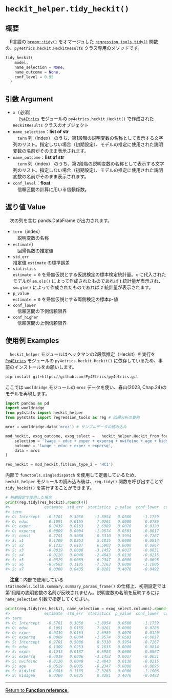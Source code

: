 # `heckit_helper.tidy_heckit()`

## 概要

　R言語の [`broom::tidy()`](https://broom.tidymodels.org/reference/tidy.lm.html) をオマージュした [`regression_tools.tidy()`](https://github.com/Hirototensho/Py4Stats/blob/main/man/tidy.md) 関数の、`py4etrics.heckit.HeckitResults` クラス専用のメソッドです。

```python
tidy_heckit(
    model, 
    name_selection = None, 
    name_outcome = None, 
    conf_level = 0.95
  )
```

## 引数 Argument

- `x`（必須）</br>
　 [`Py4Etrics`](https://github.com/Py4Etrics/py4etrics) モジュールの `py4etrics.heckit.Heckit()` で作成された `HeckitResults` クラスのオブジェクト
- `name_selection`：**list of str**</br>
　`term` 列（index） のうち、第1段階の説明変数の名称として表示する文字列のリスト。指定しない場合（初期設定）、モデルの推定に使用された説明変数の名前がそのまま表示されます。
- `name_outcome`：**list of str**</br>
　`term` 列（index） のうち、第2段階の説明変数の名称として表示する文字列のリスト。指定しない場合（初期設定）、モデルの推定に使用された説明変数の名前がそのまま表示されます。
- `conf_level`：**float**</br>
　信頼区間の計算に用いる信頼係数。

## 返り値 Value

　次の列を含む pands.DataFrame が出力されます。

- `term`（index）</br>
　説明変数の名称
- `estimate`）</br>
　回帰係数の推定値
- `std_err`</br>
  推定値 `estimate` の標準誤差
- `statistics`</br>
  `estimate = 0` を帰無仮説とする仮説検定の標本検定統計量。`x` に代入されたモデルが `sm.ols()` によって作成されたものであれば $t$ 統計量が表示され、`sm.glm()` によって作成されたものであれば $z$ 統計量が表示されます。
- `p_value`</br>
  `estimate = 0` を帰無仮説とする両側検定の標本p-値
- `conf_lower`</br>
　信頼区間の下側信頼限界
- `conf_higher`</br>
　信頼区間の上側信頼限界

## 使用例 Examples

　`heckit_helper` モジュールはヘックマンの2段階推定（Heckit）を実行を [`Py4Etrics`](https://github.com/Py4Etrics/py4etrics) モジュールの `py4etrics.heckit.Heckit()` に依存しているため、事前のインストールをお願いします。

```python
pip install git+https://github.com/Py4Etrics/py4etrics.git
```

ここでは `wooldridge` モジュールの `mroz` データを使い、春山(2023, Chap.24)のモデルを再現します。

```python
import pandas as pd
import wooldridge
from py4stats import heckit_helper
from py4stats import regression_tools as reg # 回帰分析の要約

mroz = wooldridge.data('mroz') # サンプルデータの読み込み

mod_heckit, exog_outcome, exog_select =   heckit_helper.Heckit_from_formula(
    selection = 'lwage ~ educ + exper + expersq + nwifeinc + age + kidslt6 + kidsge6',
    outcome = 'lwage ~ educ + exper + expersq',
    data = mroz
)

res_heckit = mod_heckit.fit(cov_type_2 = 'HC1')
```

内部で `functools.singledispatch` を使用して定義しているため、`heckit_helper` モジュールの読み込み後は、`reg.tidy()` 関数を呼び出すことで `tidy_heckit()` を実行することができます。

```python
# 初期設定で使用した場合
print(reg.tidy(res_heckit).round(4))
#>               estimate  std_err  statistics  p_value  conf_lower  conf_higher
#> term                                                                         
#> O: Intercept   -0.5781   0.3050     -1.8954   0.0580     -1.1759       0.0197
#> O: educ         0.1091   0.0155      7.0261   0.0000      0.0786       0.1395
#> O: exper        0.0439   0.0163      2.6989   0.0070      0.0120       0.0758
#> O: expersq     -0.0009   0.0004     -1.9574   0.0503     -0.0017       0.0000
#> S: const        0.2701   0.5086      0.5310   0.5954     -0.7267       1.2669
#> S: x1           0.1309   0.0253      5.1835   0.0000      0.0814       0.1804
#> S: x2           0.1233   0.0187      6.5903   0.0000      0.0867       0.1600
#> S: x3          -0.0019   0.0006     -3.1452   0.0017     -0.0031      -0.0007
#> S: x4          -0.0120   0.0048     -2.4843   0.0130     -0.0215      -0.0025
#> S: x5          -0.0529   0.0085     -6.2347   0.0000     -0.0695      -0.0362
#> S: x6          -0.8683   0.1185     -7.3263   0.0000     -1.1006      -0.6360
#> S: x7           0.0360   0.0435      0.8281   0.4076     -0.0492       0.1212
```

　**注意**：内部で使用している `statsmodels.iolib.summary.summary_params_frame()` の仕様上、初期設定では第1段階の説明変数の名前が反映されません。説明変数の名前を反映するには `name_selection` 引数で指定してください。

```python
print(reg.tidy(res_heckit, name_selection = exog_select.columns).round(4))
#>               estimate  std_err  statistics  p_value  conf_lower  conf_higher
#> term                                                                         
#> O: Intercept   -0.5781   0.3050     -1.8954   0.0580     -1.1759       0.0197
#> O: educ         0.1091   0.0155      7.0261   0.0000      0.0786       0.1395
#> O: exper        0.0439   0.0163      2.6989   0.0070      0.0120       0.0758
#> O: expersq     -0.0009   0.0004     -1.9574   0.0503     -0.0017       0.0000
#> S: Intercept    0.2701   0.5086      0.5310   0.5954     -0.7267       1.2669
#> S: educ         0.1309   0.0253      5.1835   0.0000      0.0814       0.1804
#> S: exper        0.1233   0.0187      6.5903   0.0000      0.0867       0.1600
#> S: expersq     -0.0019   0.0006     -3.1452   0.0017     -0.0031      -0.0007
#> S: nwifeinc    -0.0120   0.0048     -2.4843   0.0130     -0.0215      -0.0025
#> S: age         -0.0529   0.0085     -6.2347   0.0000     -0.0695      -0.0362
#> S: kidslt6     -0.8683   0.1185     -7.3263   0.0000     -1.1006      -0.6360
#> S: kidsge6      0.0360   0.0435      0.8281   0.4076     -0.0492       0.1212
```
***
[Return to **Function reference**.](https://github.com/Hirototensho/Py4Stats/blob/main/man/reference.md)
